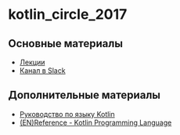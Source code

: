 # kotlin_circle_2017

## Основные материалы

* [Лекции](https://docs.google.com/presentation/d/1wLan9BFDsGpbVbjurIm0QEZZJWlfCMRxZSGtMBWqU9E/edit?usp=sharing)
* [Канал в Slack](https://osll.slack.com/messages/D1KG7DC87/details/)

## Дополнительные материалы

* [Руководство по языку Kotlin](https://kotlinlang.ru/)
* [(EN)Reference - Kotlin Programming Language](https://kotlinlang.org/docs/reference/)
